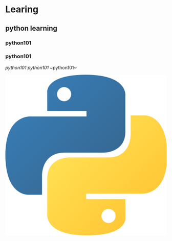 # Learing
## python learning
### python101
### python101
*python101*
_python101_
~python101~

![python101](python.png)
